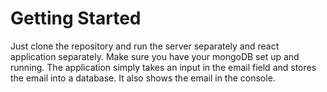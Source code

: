 # Getting Started 

Just clone the repository and run the server separately and react application separately. Make sure you have your mongoDB set up and running. 
The application simply takes an input in the email field and stores the email into a database. It also shows the email in the console.

